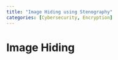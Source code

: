 ```yaml
---
title: "Image Hiding using Stenography"
categories: [Cybersecurity, Encryption]
---
```


# Image Hiding
